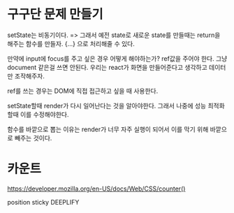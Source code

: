 # 구구단 문제 만들기

setState는 비동기이다. => 그래서 예전 state로 새로운 state를 만들때는 return을 해주는 함수를 만들자.
{...} 으로 처리해줄 수 있다.

만약에 input에 focus를 주고 싶은 경우 어떻게 해야하는가?
ref값을 주어야 한다. 그냥 document 같은걸 쓰면 안된다. 우리는 react가 화면을 만들어준다고 생각하고 데이터만 조작해주자.

ref를 쓰는 경우는 DOM에 직접 접근하고 싶을 때 사용한다.

setState할때 render가 다시 일어난다는 것을 알아야한다. 그래서 나중에 성능 최적화할때 이를 수정해야한다.

함수를 바깥으로 뽑는 이유는 render가 너무 자주 실행이 되어서 이를 막기 위해 바깥으로 빼주는 것이다.

# 카운트

https://developer.mozilla.org/en-US/docs/Web/CSS/counter()

position sticky
DEEPLIFY
